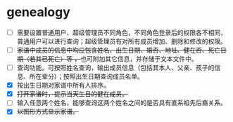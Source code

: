 # genealogy

- [ ] 需要设置普通用户、超级管理员不同角色，不同角色登录后的权限各不相同，普通用户可以进行查询；超级管理员有对所有成员增加、删除和修改的权限。
- [ ] ~~家谱中成员的信息中均应包含姓名、出生日期、婚否、地址、健在否、死亡日期（若其已死亡）等 ，~~也可附加其它信息，并存储于文本文件中。
- [ ] 查询功能。可按照姓名查询，输出成员信息（包括其本人、父亲、孩子的信息、所在辈分）；按照出生日期查询成员名单。
- [x] 按出生日期对家谱中所有人排序。
- [x] ~~打开家谱时，提示当天生日的健在成员。~~
- [ ] 输入任意两个姓名，能够查询这两个姓名之间的是否具有直系祖先后裔关系。
- [x] ~~以图形方式显示家谱。~~